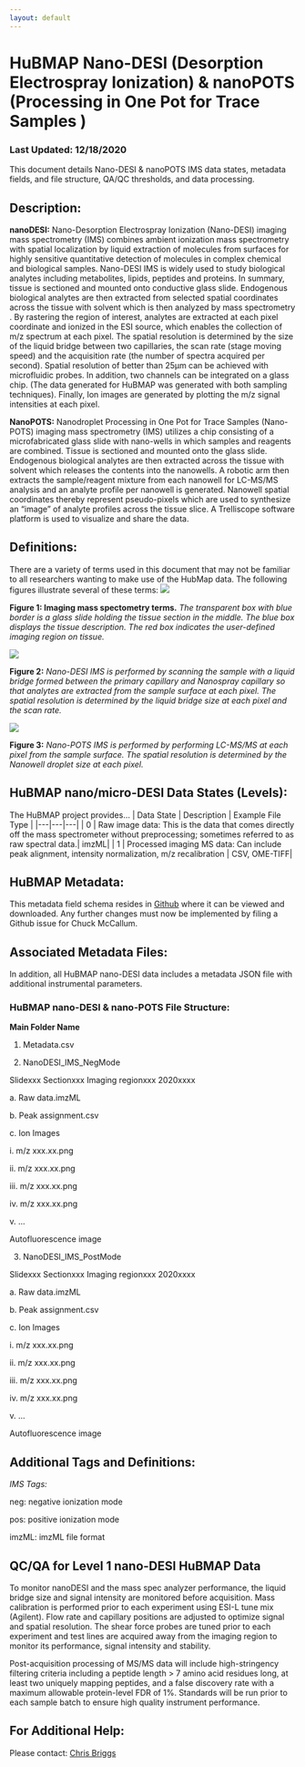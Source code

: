 ```yaml
---
layout: default
---
```

# HuBMAP Nano-DESI (Desorption Electrospray Ionization) & nanoPOTS (Processing in One Pot for Trace Samples )

### Last Updated: 12/18/2020

This document details Nano-DESI & nanoPOTS IMS data states, metadata fields, and file structure, QA/QC thresholds, and data processing.

## Description:
**nanoDESI:**
Nano-Desorption Electrospray Ionization (Nano-DESI) imaging mass spectrometry (IMS) combines ambient ionization mass spectrometry with spatial localization by liquid extraction of molecules from surfaces for highly sensitive quantitative detection of molecules in complex chemical and biological samples. Nano-DESI IMS is widely used to study biological analytes including metabolites, lipids, peptides and proteins. In summary, tissue is sectioned and mounted onto conductive glass slide. Endogenous biological analytes are then extracted from selected spatial coordinates across the tissue with solvent which is then analyzed by mass spectrometry . By rastering the region of interest, analytes are extracted at each pixel coordinate and ionized in the ESI source, which enables the collection of m/z spectrum at each pixel. The spatial resolution is determined by the size of the liquid bridge between two capillaries, the scan rate (stage moving speed) and the acquisition rate (the number of spectra acquired per second). Spatial resolution of better than 25µm can be achieved with microfluidic probes. In addition, two channels can be integrated on a glass chip. (The data generated for HuBMAP was generated with both sampling techniques). Finally, Ion images are generated by plotting the m/z signal intensities at each pixel.

**NanoPOTS:**
Nanodroplet Processing in One Pot for Trace Samples (Nano-POTS) imaging mass spectrometry (IMS) utilizes a chip consisting of a microfabricated glass slide with nano-wells in which samples and reagents are combined. Tissue is sectioned and mounted onto the glass slide. Endogenous biological analytes are then extracted across the tissue with solvent which releases the contents into the nanowells. A robotic arm then extracts the sample/reagent mixture from each nanowell for LC-MS/MS analysis and an analyte profile per nanowell is generated. Nanowell spatial coordinates thereby represent pseudo-pixels which are used to synthesize an “image” of analyte profiles across the tissue slice. A Trelliscope software platform is used to visualize and share the data. 

## Definitions: 
There are a variety of terms used in this document that may not be familiar to all researchers wanting to make use of the HubMap data. The following figures illustrate several of these terms: 
![](https://lh6.googleusercontent.com/Sc2gPvhkBMBtE7miJG5fw62nMRkRs7cmMRTLrU1JDFLAsuhrC1mio4L07A9QKSDn9_t56Iv6QZ8ZGZbS-1zgQn4rWVdpdIRkF9OMXpWMrJ9_57sAN9KzYiKYUY-pa0XCGCqkx9Wn3vHftMyyIw)

**Figure 1: Imaging mass spectometry terms.** *The transparent box with blue border is a glass slide holding the tissue section in the middle. The blue box displays the tissue description. The red box indicates the user-defined imaging region on tissue.*

![](https://lh6.googleusercontent.com/qSwTLERTSNlPktDzOfApaL3Cg8tEt_FIKMOTIADFdzjkCP-YlnY-bWxoD-dpi84IiOGRDO5pu71nbqXEgbTMRRADyZz0iswVCb4Ye52oInu-d6CRXvLqQD7RcCS708uHTqTBmaim_NMtSIRb5A)

**Figure 2:** *Nano-DESI IMS is performed by scanning the sample with a liquid bridge formed between the primary capillary and Nanospray capillary so that analytes are extracted from the sample surface at each pixel. The spatial resolution is determined by the liquid bridge size at each pixel and the scan rate.*

![](https://lh4.googleusercontent.com/VDSxIcSii0DJcqPXCarJsSNoci3i7mV_zO2f_bM70SUNqoYwdw3XWshoZPiBn5yHE026UBe6esEdBuydk3M6M9AkAzYVICb6djvI2EyK4sVrWQ3duj-WSKA_VaS0JOgnlsmT9mKtnLnxzkMo7w)

**Figure 3:** *Nano-POTS IMS is performed by performing LC-MS/MS at each pixel from the sample surface. The spatial resolution is determined by the Nanowell droplet size at each pixel.*

## HuBMAP nano/micro-DESI Data States (Levels):
The HuBMAP project provides...
| Data State | Description | Example File Type |
|---|---|---|
| 0 | Raw image data: This is the data that comes directly off the mass spectrometer without preprocessing; sometimes referred to as raw spectral data.| imzML|
| 1 |  Processed imaging MS data: Can include peak alignment, intensity normalization, m/z recalibration |  CSV, OME-TIFF|

## HuBMAP Metadata: 
This metadata field schema resides in [Github](https://github.com/hubmapconsortium/ingest-validation-tools/tree/master/docs/nano) where it can be viewed and downloaded. Any further changes must now be implemented by filing a Github issue for Chuck McCallum.

## Associated Metadata Files: 
In addition, all HuBMAP nano-DESI data includes a metadata JSON file with additional instrumental parameters.

### HuBMAP nano-DESI & nano-POTS File Structure: 

**Main Folder Name**
1. Metadata.csv

2. NanoDESI_IMS_NegMode

Slidexxx Sectionxxx Imaging regionxxx 2020xxxx

a. Raw data.imzML

b. Peak assignment.csv

c. Ion Images

  i. m/z xxx.xx.png
  
  ii. m/z xxx.xx.png
  
  iii. m/z xxx.xx.png
  
  iv. m/z xxx.xx.png
  
  v. ...
  
 Autofluorescence image
 
 
 3. NanoDESI_IMS_PostMode
 
 Slidexxx Sectionxxx Imaging regionxxx 2020xxxx
 
a. Raw data.imzML

b. Peak assignment.csv

c. Ion Images

  i. m/z xxx.xx.png
  
  ii. m/z xxx.xx.png
  
  iii. m/z xxx.xx.png
  
  iv. m/z xxx.xx.png
  
  v. ...
  
 Autofluorescence image


## Additional Tags and Definitions: 
*IMS Tags:*

neg: negative ionization mode

pos: positive ionization mode

imzML: imzML file format

## QC/QA for Level 1 nano-DESI HuBMAP Data
To monitor nanoDESI and the mass spec analyzer performance, the liquid bridge size and signal intensity are monitored before acquisition. Mass calibration is performed prior to each experiment using ESI-L tune mix (Agilent). Flow rate and capillary positions are adjusted to optimize signal and spatial resolution. The shear force probes are tuned prior to each experiment and test lines are acquired away from the imaging region to monitor its performance, signal intensity and stability.

Post-acquisition processing of MS/MS data will include high-stringency filtering criteria including a peptide length > 7 amino acid residues long, at least two uniquely mapping peptides, and a false discovery rate with a maximum allowable protein-level FDR of 1%.  Standards will be run prior to each sample batch to ensure high quality instrument performance. 

## For Additional Help: 
Please contact: [Chris Briggs](mailto:Christine_Briggs@hms.harvard.edu)

